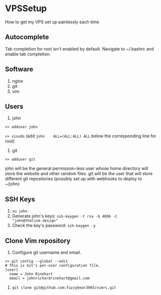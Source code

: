 # VPSSetup
How to get my VPS set up painlessly each time

## Autocomplete
Tab completion for root isn't enabled by default. Navigate to ~/.bashrc and enable tab completion.

## Software
1. nginx
1. git
1. vim

## Users
1. john

  `>> adduser john `

  `>> visudo` (add `john	ALL=(ALL:ALL) ALL` below the corresponding line for root)
1. git

  `>> adduser git `

john will be the general permission-less user whose home directory will store the website and other random files.
git will be the user that will store different git repositories (possibly set up with webhooks to deploy to ~/john)

## SSH Keys
1.  `su john`
1.  Generate john's keys: `ssh-keygen -t rsa -b 4096 -C "john@theline.design"`
1.  Check the key's password: `ssh-keygen -y`

## Clone Vim repository
1. Configure git username and email.

  ```
  >> git config --global --edit
  # This is Git's per-user configuration file.
  [user]
  	name = John Rinehart
  	email = johnrichardrinehart@gmail.com
  ```
1. `git clone git@github.com:fuzzybear3965/vimrc.git`

